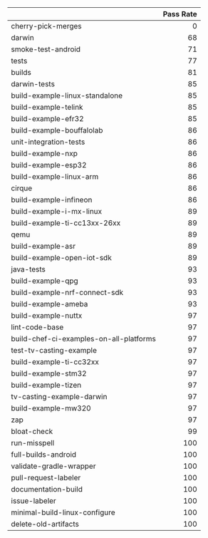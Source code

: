 |                                         |   Pass Rate |
|:----------------------------------------|------------:|
| cherry-pick-merges                      |           0 |
| darwin                                  |          68 |
| smoke-test-android                      |          71 |
| tests                                   |          77 |
| builds                                  |          81 |
| darwin-tests                            |          85 |
| build-example-linux-standalone          |          85 |
| build-example-telink                    |          85 |
| build-example-efr32                     |          85 |
| build-example-bouffalolab               |          86 |
| unit-integration-tests                  |          86 |
| build-example-nxp                       |          86 |
| build-example-esp32                     |          86 |
| build-example-linux-arm                 |          86 |
| cirque                                  |          86 |
| build-example-infineon                  |          86 |
| build-example-i-mx-linux                |          89 |
| build-example-ti-cc13xx-26xx            |          89 |
| qemu                                    |          89 |
| build-example-asr                       |          89 |
| build-example-open-iot-sdk              |          89 |
| java-tests                              |          93 |
| build-example-qpg                       |          93 |
| build-example-nrf-connect-sdk           |          93 |
| build-example-ameba                     |          93 |
| build-example-nuttx                     |          97 |
| lint-code-base                          |          97 |
| build-chef-ci-examples-on-all-platforms |          97 |
| test-tv-casting-example                 |          97 |
| build-example-ti-cc32xx                 |          97 |
| build-example-stm32                     |          97 |
| build-example-tizen                     |          97 |
| tv-casting-example-darwin               |          97 |
| build-example-mw320                     |          97 |
| zap                                     |          97 |
| bloat-check                             |          99 |
| run-misspell                            |         100 |
| full-builds-android                     |         100 |
| validate-gradle-wrapper                 |         100 |
| pull-request-labeler                    |         100 |
| documentation-build                     |         100 |
| issue-labeler                           |         100 |
| minimal-build-linux-configure           |         100 |
| delete-old-artifacts                    |         100 |